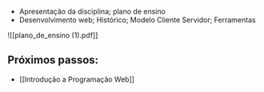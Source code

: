 - Apresentação da disciplina; plano de ensino
- Desenvolvimento web; Histórico; Modelo Cliente Servidor; Ferramentas

![[plano_de_ensino (1).pdf]]

## Próximos passos:
- [[Introdução a Programação Web]]
